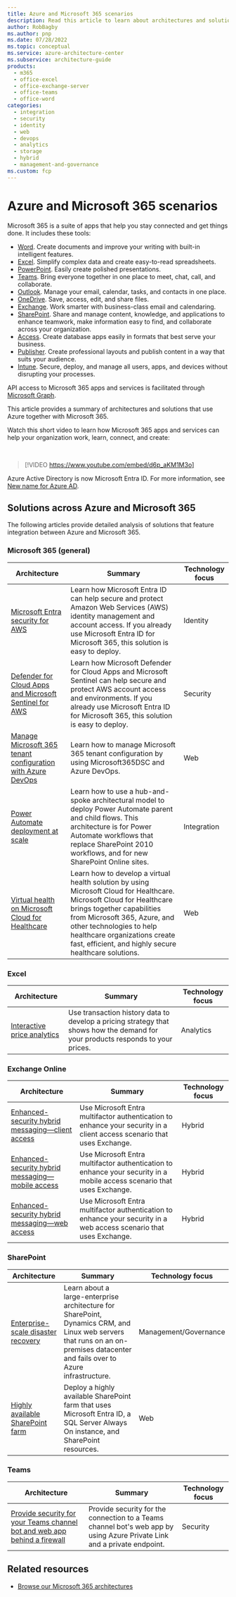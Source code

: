 ```yaml
---
title: Azure and Microsoft 365 scenarios
description: Read this article to learn about architectures and solutions that use Azure together with Microsoft 365. 
author: RobBagby
ms.author: pnp
ms.date: 07/28/2022
ms.topic: conceptual
ms.service: azure-architecture-center
ms.subservice: architecture-guide
products:
  - m365
  - office-excel
  - office-exchange-server
  - office-teams
  - office-word
categories:
  - integration
  - security
  - identity
  - web
  - devops
  - analytics
  - storage
  - hybrid
  - management-and-governance
ms.custom: fcp
---
```


# Azure and Microsoft 365 scenarios

Microsoft 365 is a suite of apps that help you stay connected and get things done. It includes these tools: 

- [Word](https://www.microsoft.com/microsoft-365/word). Create documents and improve your writing with built-in intelligent features.
- [Excel](https://www.microsoft.com/microsoft-365/excel). Simplify complex data and create easy-to-read spreadsheets.
- [PowerPoint](https://www.microsoft.com/microsoft-365/powerpoint). Easily create polished presentations.
- [Teams](https://www.microsoft.com/microsoft-teams/group-chat-software). Bring everyone together in one place to meet, chat, call, and collaborate.
- [Outlook](https://www.microsoft.com/microsoft-365/outlook/email-and-calendar-software-microsoft-outlook). Manage your email, calendar, tasks, and contacts in one place.
- [OneDrive](https://www.microsoft.com/microsoft-365/onedrive/online-cloud-storage). Save, access, edit, and share files.
- [Exchange](https://www.microsoft.com/microsoft-365/exchange/email). Work smarter with business-class email and calendaring.
- [SharePoint](https://www.microsoft.com/microsoft-365/sharepoint/collaboration). Share and manage content, knowledge, and applications to enhance teamwork, make information easy to find, and collaborate across your organization.
- [Access](https://www.microsoft.com/microsoft-365/access). Create database apps easily in formats that best serve your business.
- [Publisher](https://www.microsoft.com/microsoft-365/publisher). Create professional layouts and publish content in a way that suits your audience.
- [Intune](https://www.microsoft.com/security/business/microsoft-endpoint-manager). Secure, deploy, and manage all users, apps, and devices without disrupting your processes.

API access to Microsoft 365 apps and services is facilitated through [Microsoft Graph](/graph/integration-patterns-overview).

This article provides a summary of architectures and solutions that use Azure together with Microsoft 365.

Watch this short video to learn how Microsoft 365 apps and services can help your organization work, learn, connect, and create: 

<br>

> [!VIDEO https://www.youtube.com/embed/d6p_aKM1M3o]

Azure Active Directory is now Microsoft Entra ID. For more information, see [New name for Azure AD](/entra/fundamentals/new-name).

## Solutions across Azure and Microsoft 365

The following articles provide detailed analysis of solutions that feature integration between Azure and Microsoft 365.

### Microsoft 365 (general)

|Architecture|Summary|Technology focus|
|--|--|--|
|[Microsoft Entra security for AWS](../reference-architectures/aws/aws-azure-ad-security.yml)|Learn how Microsoft Entra ID can help secure and protect Amazon Web Services (AWS) identity management and account access. If you already use Microsoft Entra ID for Microsoft 365, this solution is easy to deploy.| Identity|
|[Defender for Cloud Apps and Microsoft Sentinel for AWS](../guide/aws/aws-azure-security-solutions.yml)|Learn how Microsoft Defender for Cloud Apps and Microsoft Sentinel can help secure and protect AWS account access and environments. If you already use Microsoft Entra ID for Microsoft 365, this solution is easy to deploy.| Security|
|[Manage Microsoft 365 tenant configuration with Azure DevOps](../example-scenario/devops/manage-microsoft-365-tenant-configuration-microsoft365dsc-devops.yml)|Learn how to manage Microsoft 365 tenant configuration by using Microsoft365DSC and Azure DevOps.| Web|
|[Power Automate deployment at scale](../example-scenario/power-automate/power-automate.yml)|Learn how to use a hub-and-spoke architectural model to deploy Power Automate parent and child flows. This architecture is for Power Automate workflows that replace SharePoint 2010 workflows, and for new SharePoint Online sites.| Integration|
|[Virtual health on Microsoft Cloud for Healthcare](../example-scenario/mch-health/virtual-health-mch.yml) |Learn how to develop a virtual health solution by using Microsoft Cloud for Healthcare. Microsoft Cloud for Healthcare brings together capabilities from Microsoft 365, Azure, and other technologies to help healthcare organizations create fast, efficient, and highly secure healthcare solutions.|Web|

### Excel

|Architecture|Summary|Technology focus|
|--|--|--|
|[Interactive price analytics](../solution-ideas/articles/interactive-price-analytics.yml) |Use transaction history data to develop a pricing strategy that shows how the demand for your products responds to your prices.|Analytics|

### Exchange Online

|Architecture|Summary|Technology focus|
|--|--|--|
|[Enhanced-security hybrid messaging—client access](../example-scenario/hybrid/secure-hybrid-messaging-client.yml) |Use Microsoft Entra multifactor authentication to enhance your security in a client access scenario that uses Exchange.|Hybrid|
|[Enhanced-security hybrid messaging—mobile access](../example-scenario/hybrid/secure-hybrid-messaging-mobile.yml)|Use Microsoft Entra multifactor authentication to enhance your security in a mobile access scenario that uses Exchange.|Hybrid|
|[Enhanced-security hybrid messaging—web access](../example-scenario/hybrid/secure-hybrid-messaging-web.yml) |Use Microsoft Entra multifactor authentication to enhance your security in a web access scenario that uses Exchange.|Hybrid|

### SharePoint

|Architecture|Summary|Technology focus|
|--|--|--|
|[Enterprise-scale disaster recovery](../solution-ideas/articles/disaster-recovery-enterprise-scale-dr.yml)|Learn about a large-enterprise architecture for SharePoint, Dynamics CRM, and Linux web servers that runs on an on-premises datacenter and fails over to Azure infrastructure.| Management/Governance|
|[Highly available SharePoint farm](../solution-ideas/articles/highly-available-sharepoint-farm.yml)|Deploy a highly available SharePoint farm that uses Microsoft Entra ID, a SQL Server Always On instance, and SharePoint resources.|Web|

### Teams

|Architecture|Summary|Technology focus|
|--|--|--|
|[Provide security for your Teams channel bot and web app behind a firewall](../example-scenario/teams/securing-bot-teams-channel.yml) |Provide security for the connection to a Teams channel bot's web app by using Azure Private Link and a private endpoint.|Security|

## Related resources

- [Browse our Microsoft 365 architectures](/azure/architecture/browse/?products=m365)
